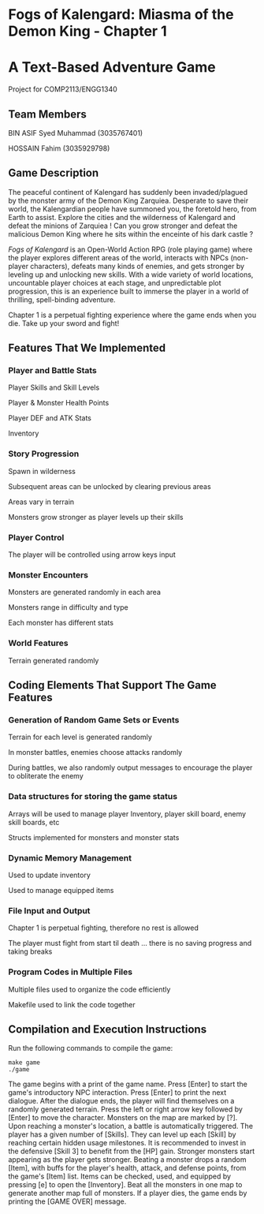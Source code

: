 # Fogs of Kalengard: Miasma of the Demon King - Chapter 1
# A Text-Based Adventure Game
Project for COMP2113/ENGG1340

## Team Members

BIN ASIF Syed Muhammad (3035767401)

HOSSAIN Fahim (3035929798)

## Game Description

The peaceful continent of Kalengard has suddenly been invaded/plagued by the monster army of the Demon King Zarquiea. Desperate to save their world, the Kalengardian people have summoned you, the foretold hero, from Earth to assist. Explore the cities and the wilderness of Kalengard and defeat the minions of Zarquiea ! Can you grow stronger and defeat the malicious Demon King where he sits within the enceinte of his dark castle ? 

_Fogs of Kalengard_ is an Open-World Action RPG (role playing game) where the player explores different areas of the world, interacts with NPCs (non-player characters), defeats many kinds of enemies, and gets stronger by leveling up and unlocking new skills. With a wide variety of world locations, uncountable player choices at each stage, and unpredictable plot progression, this is an experience built to immerse the player in a world of thrilling, spell-binding adventure.

Chapter 1 is a perpetual fighting experience where the game ends when you die. Take up your sword and fight!

## Features That We Implemented

### Player and Battle Stats

Player Skills and Skill Levels

Player & Monster Health Points

Player DEF and ATK Stats

Inventory

### Story Progression

Spawn in wilderness

Subsequent areas can be unlocked by clearing previous areas

Areas vary in terrain

Monsters grow stronger as player levels up their skills

### Player Control

The player will be controlled using arrow keys input

### Monster Encounters

Monsters are generated randomly in each area

Monsters range in difficulty and type

Each monster has different stats

### World Features

Terrain generated randomly

## Coding Elements That Support The Game Features

### Generation of Random Game Sets or Events

Terrain for each level is generated randomly

In monster battles, enemies choose attacks randomly

During battles, we also randomly output messages to encourage the player to obliterate the enemy

### Data structures for storing the game status

Arrays will be used to manage player Inventory, player skill board, enemy skill boards, etc

Structs implemented for monsters and monster stats

### Dynamic Memory Management

Used to update inventory

Used to manage equipped items

### File Input and Output

Chapter 1 is perpetual fighting, therefore no rest is allowed

The player must fight from start til death ... there is no saving progress and taking breaks

### Program Codes in Multiple Files

Multiple files used to organize the code efficiently

Makefile used to link the code together

## Compilation and Execution Instructions

Run the following commands to compile the game:
```
make game
./game
```

The game begins with a print of the game name. Press [Enter] to start the game's introductory NPC interaction. Press [Enter] to print the next dialogue. After the dialogue ends, the player will find themselves on a randomly generated terrain. Press the left or right arrow key followed by [Enter] to move the character. Monsters on the map are marked by [?]. Upon reaching a monster's location, a battle is automatically triggered. The player has a given number of [Skills]. They can level up each [Skill] by reaching certain hidden usage milestones. It is recommended to invest in the defensive [Skill 3] to benefit from the [HP] gain. Stronger monsters start appearing as the player gets stronger. Beating a monster drops a random [Item], with buffs for the player's health, attack, and defense points, from the game's [Item] list. Items can be checked, used, and equipped by pressing [e] to open the [Inventory]. Beat all the monsters in one map to generate another map full of monsters. If a player dies, the game ends by printing the [GAME OVER] message.

